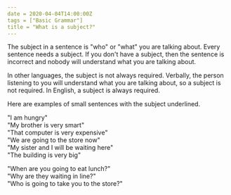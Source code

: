 ```yaml
---
date = 2020-04-04T14:00:00Z
tags = ["Basic Grammar"]
title = "What is a subject?"
---
```

The subject in a sentence is "who" or "what" you are talking about. Every sentence needs a subject. If you don't have a subject, then the sentence is incorrect and nobody will understand what you are talking about.  
  
In other languages, the subject is not always required. Verbally, the person listening to you will understand what you are talking about, so a subject is not required. In English, a subject is always required.  
  
Here are examples of small sentences with the subject underlined.  
  
"I am hungry"  
"My brother is very smart"  
"That computer is very expensive"  
"We are going to the store now"  
"My sister and I will be waiting here"  
"The building is very big"  
  
  
"When are you going to eat lunch?"  
"Why are they waiting in line?"  
"Who is going to take you to the store?"
